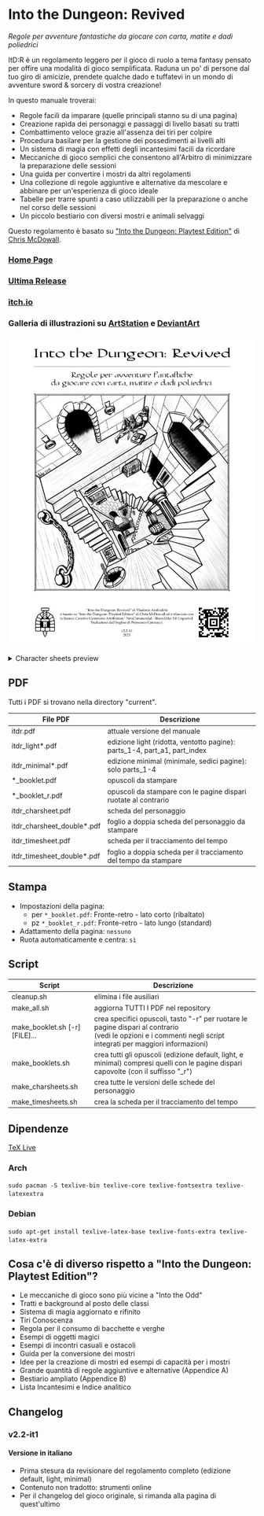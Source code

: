 Into the Dungeon: Revived
=========================

*Regole per avventure fantastiche da giocare con carta, matite e dadi poliedrici*

ItD:R è un regolamento leggero per il gioco di ruolo a tema fantasy pensato per offire una modalità di gioco semplificata. Raduna un po' di persone dal tuo giro di amicizie, prendete qualche dado e tuffatevi in un mondo di avventure sword & sorcery di vostra creazione!

In questo manuale troverai:
* Regole facili da imparare (quelle principali stanno su di una pagina)
* Creazione rapida dei personaggi e passaggi di livello basati su tratti
* Combattimento veloce grazie all'assenza dei tiri per colpire
* Procedura basilare per la gestione dei possedimenti ai livelli alti
* Un sistema di magia con effetti degli incantesimi facili da ricordare
* Meccaniche di gioco semplici che consentono all'Arbitro di minimizzare la preparazione delle sessioni
* Una guida per convertire i mostri da altri regolamenti
* Una collezione di regole aggiuntive e alternative da mescolare e abbinare per un'esperienza di gioco ideale
* Tabelle per trarre spunti a caso utilizzabili per la preparazione o anche nel corso delle sessioni
* Un piccolo bestiario con diversi mostri e animali selvaggi

Questo regolamento è basato su ["Into the Dungeon: Playtest Edition"](https://docs.google.com/file/d/0B6MR1KWIUR9UVVNjeUtvSDZTMUk) di [Chris McDowall](http://www.bastionland.com/).

### [Home Page](https://vladar4.github.io/itdr/)

### [Ultima Release](https://github.com/Vladar4/itdr/releases/latest)

### [itch.io](https://vladar.itch.io/into-the-dungeon-revived)

### Galleria di illustrazioni su [ArtStation](https://vladar.artstation.com/projects/zAmRZQ) e [DeviantArt](https://www.deviantart.com/vladar4/gallery/68893105/into-the-dungeon-revived)

![ItD:R cover](cover.jpg)
<details>
  <summary>Character sheets preview</summary>
  <img src="charsheets.jpg" alt="ItD:R charsheets"/>
</details>

PDF
----
Tutti i PDF si trovano nella directory "current".

| File PDF | Descrizione |
|---|---|
| itdr.pdf   | attuale versione del manuale |
| itdr_light\*.pdf | edizione light (ridotta, ventotto pagine): parts_1-4, part_a1, part_index |
| itdr_minimal\*.pdf | edizione minimal (minimale, sedici pagine): solo parts_1-4 |
| \*_booklet.pdf   | opuscoli da stampare   |
| \*_booklet_r.pdf | opuscoli da stampare con le pagine dispari ruotate al contrario |
| itdr_charsheet.pdf | scheda del personaggio |
| itdr_charsheet_double\*.pdf | foglio a doppia scheda del personaggio da stampare |
| itdr_timesheet.pdf | scheda per il tracciamento del tempo |
| itdr_timesheet_double\*.pdf | foglio a doppia scheda per il tracciamento del tempo da stampare |

Stampa
--------
* Impostazioni della pagina:
  * per `*_booklet.pdf`: Fronte-retro - lato corto (ribaltato)
  * pz `*_booklet_r.pdf`: Fronte-retro - lato lungo (standard)
* Adattamento della pagina: `nessuno`
* Ruota automaticamente e centra: `sì`

Script
-------
| Script                         | Descrizione                                                                                                             |
|--------------------------------|---------------------------------------------------------------------------------------------------------------------------|
| cleanup.sh                     | elimina i file ausiliari                                                                                                    |
| make_all.sh                    | aggiorna TUTTI I PDF nel repository                                                                                         |
| make_booklet.sh [-r] [FILE]... | crea specifici opuscoli, tasto "-r" per ruotare le pagine dispari al contrario<br />(vedi le opzioni e i commenti negli script integrati per maggiori informazioni) |
| make_booklets.sh               | crea tutti gli opuscoli (edizione default, light, e minimal) compresi quelli con le pagine dispari capovolte (con il suffisso "_r")              |
| make_charsheets.sh             | crea tutte le versioni delle schede del personaggio
| make_timesheets.sh             | crea la scheda per il tracciamento del tempo                                                                                           |

Dipendenze
------------
[TeX Live](https://www.tug.org/texlive/)

### Arch
`sudo pacman -S texlive-bin texlive-core texlive-fontsextra texlive-latexextra`

### Debian
`sudo apt-get install texlive-latex-base texlive-fonts-extra texlive-latex-extra`


Cosa c'è di diverso rispetto a "Into the Dungeon: Playtest Edition"?
------------------------------------------------------------

* Le meccaniche di gioco sono più vicine a "Into the Odd"
* Tratti e background al posto delle classi
* Sistema di magia aggiornato e rifinito
* Tiri Conoscenza
* Regola per il consumo di bacchette e verghe
* Esempi di oggetti magici
* Esempi di incontri casuali e ostacoli
* Guida per la conversione dei mostri
* Idee per la creazione di mostri ed esempi di capacità per i mostri
* Grande quantità di regole aggiuntive e alternative (Appendice A)
* Bestiario ampliato (Appendice B)
* Lista Incantesimi e Indice analitico

Changelog
---------

### v2.2-it1

#### Versione in italiano
* Prima stesura da revisionare del regolamento completo (edizione default, light, minimal)
* Contenuto non tradotto: strumenti online
* Per il changelog del gioco originale, si rimanda alla pagina di quest'ultimo
